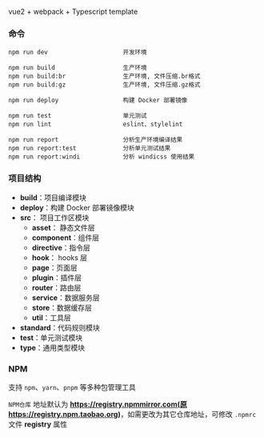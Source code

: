 vue2 + webpack + Typescript template


### 命令

```
npm run dev                     开发环境

npm run build                   生产环境
npm run build:br                生产环境, 文件压缩.br格式
npm run build:gz                生产环境, 文件压缩.gz格式

npm run deploy                  构建 Docker 部署镜像

npm run test                    单元测试
npm run lint                    eslint、stylelint

npm run report                  分析生产环境编译结果
npm run report:test             分析单元测试结果
npm run report:windi            分析 windicss 使用结果

```


### 项目结构
* **build**：项目编译模块
* **deploy**：构建 Docker 部署镜像模块
* **src**： 项目工作区模块
  * **asset**： 静态文件层
  * **component**：组件层
  * **directive**：指令层
  * **hook**： hooks 层
  * **page**：页面层
  * **plugin**：插件层
  * **router**：路由层
  * **service**：数据服务层
  * **store**：数据缓存层
  * **util**：工具层
* **standard**：代码规则模块
* **test**：单元测试模块
* **type**：通用类型模块


### NPM

支持 `npm`、`yarn`、`pnpm` 等多种包管理工具

`NPM仓库` 地址默认为 **https://registry.npmmirror.com(原 https://registry.npm.taobao.org)**，如需更改为其它仓库地址，可修改 `.npmrc` 文件 **registry** 属性